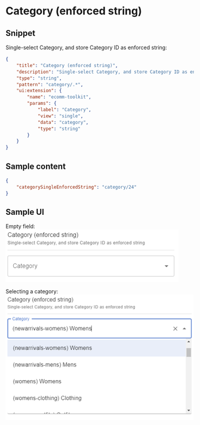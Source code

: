 # Category (enforced string)

## Snippet

Single-select Category, and store Category ID as enforced string:

```json
{
    "title": "Category (enforced string)",
    "description": "Single-select Category, and store Category ID as enforced string",
    "type": "string",
    "pattern": "category/.*",
    "ui:extension": {
        "name": "ecomm-toolkit",
        "params": {
            "label": "Category",
            "view": "single",
            "data": "category",
            "type": "string"
        }
    }
}
```

## Sample content

```json
{
    "categorySingleEnforcedString": "category/24"
}
```

## Sample UI

Empty field:
![Sample UI](../../media/category-enforced-string.png)

Selecting a category:
![Sample UI](../../media/category-enforced-string2.png)
